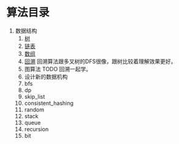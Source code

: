 # 算法目录
1. 数据结构
   1. [树](1.tree.algm.md)
   2. [链表](2.linkedlist.algm.md)
   3. [数组](3.array.algm.md)
   4. [回溯](backtracing.algm.md) 回溯算法跟多叉树的DFS很像，跟树比较着理解效果更好。
   5. 图算法 TODO 回溯一起学。
   6. 设计新的数据机构 
   7. bfs
   8. dp
   9. skip_list
   10. consistent_hashing
   11. random
   12. stack
   13. queue
   14. recursion
   15. bit

